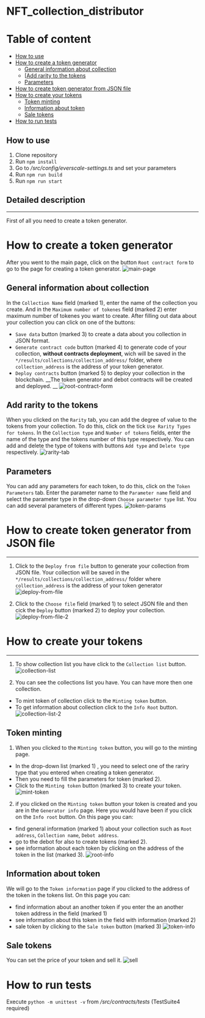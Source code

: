 #  NFT_collection_distributor

# Table of content
- [How to use](#how-to-use)
- [How to create a token generator](#how-to-create-a-token-generator)
	- [General information about collection](#general-information-about-collection)
	- [[Add rarity to the tokens](#add-rarity-to-the-tokens)
	- [Parameters](#parameters)
- [How to create token generator from JSON file](#how-to-create-token-generator-from-JSON-file)
- [How to create your tokens](#how-to-create-your-tokens)
	- [Token minting](#token-minting)
	- [Information about token](#information-about-token)
	- [Sale tokens](#sale-tokens)
- [How to run tests](#how-to-run-tests)

## How to use
1. Clone repository
2. Run `npm install`
3. Go to */src/config/everscale-settings.ts* and set your parameters
4. Run `npm run build`
5. Run `npm run start`

## Detailed description
---
First of all you need to create a token generator.
# How to create a token generator

After you went to the main page, click on the button `Root contract form` to go to the page for creating a token generator.
![main-page](./public/readme-photos/main-page.png)
## General information about collection
In the `Collection Name` field (marked 1), enter the name of the collection you create. And in the `Maximum number of tokenes` field (marked 2) enter  maximum number of tokenes you want to create.
After filling out data about your collection you  can click on one of the buttons: 
 - `Save data` button (marked 3) to create a data about you collection in JSON format.
 - `Generate contract code` button (marked 4) to generate code of your collection, __without contracts deployment__,  wich will be saved in the `*/results/collections/collection_address/` folder, where `collection_address` is the address of your token generator.
 - `Deploy contracts` button (marked 5) to deploy your collection in the blockchain. __The token generator and debot contracts will be created and deployed. __
![root-contract-form](./public/readme-photos/root-contract-form.png)
## Add rarity to the tokens
When you clicked on the `Rarity` tab, you can add the degree of value to the tokens from your collection.  To do this, click on the tick `Use Rarity Types for tokens`. 
In the `Collection type` and  `Number of tokens` fields, enter the name of the type and the tokens number of this type respectively.
You can add and delete the type of tokens with buttons `Add type` and `Delete type` respectively.
 ![rarity-tab](./public/readme-photos/rarity-tab.png)
## Parameters
You can add any parameters for each token, to do this, click on the `Token Parameters` tab.
Enter the parameter name to the `Parameter name` field and select the parameter type in the drop-down `Choose parameter type` list. You can add several parameters of different types.
![token-params](./public/readme-photos/token-params.png)


# How to create token generator from JSON file
---
1) Click to the `Deploy from file` button to generate your collection from JSON file. Your collection will be saved in the `*/results/collections/collection_address/` folder where `collection_address` is the address of your token generator
![deploy-from-file](./public/readme-photos/deploy-from-file.png)

2) Click to the `Choose file` field (marked 1) to select JSON file and then cick the `Deploy` button (marked 2) to deploy your collection.
![deploy-from-file-2](./public/readme-photos/deploy-from-file_2.png)

# How to create your tokens
---
1) To show collection list you have click to the `Collection list` button.
![collection-list](./public/readme-photos/collection-list.png)

2) You can see the collections list you have. You can have more then one collection. 
- To mint token of collection click to the `Minting token` button.
- To get information about collection click to the `Info Root` button.
![collection-list-2](./public/readme-photos/collection-list_2.png)

## Token minting
1) When you clicked to the `Minting token` button, you will go to the minting page.
- In the drop-down list (marked 1) , you need to select one of the rariry type that you entered when creating a token generator.
- Then you need to fill the parameters for token (marked 2).
- Click to the `Minting token` button (marked 3) to create your token.
![mint-token](./public/readme-photos/mint-token.png)

2) if you clicked on the  `Minting token` button your token is created and you are in the `Generator info` page. Here you would have been if you click on the `Info root` button. On this page you can: 
- find general information (marked 1) about your collection such as `Root address`, `Collection name`, `Debot address`.
- go to the debot for also to create tokens (marked 2).
- see information about each token by clicking on the address of the token in the list (marked 3).
![root-info](./public/readme-photos/root-info.png)

## Information about token
We will go to the `Token information` page if you clicked to the address of the token in the tokens list. On this page you can:
- find information about an another token if you enter the an another token address in the field (marked 1)  
- see information about this token in the field with information (marked 2) 
- sale token by clicking to the `Sale token` button (marked 3)
![token-info](./public/readme-photos/token-information.png)

## Sale tokens
You can set the price of your token and sell it. 
![sell](./public/readme-photos/sell-token.png)

# How to run tests
Execute `python -m unittest -v` from */src/contracts/tests* (TestSuite4 required)